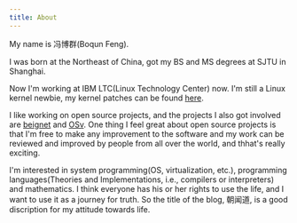 ```yaml
---
title: About
---
```

My name is 冯博群(Boqun Feng).

I was born at the Northeast of China, got my BS and MS degrees at SJTU in Shanghai.

Now I'm working at IBM LTC(Linux Technology Center) now. I'm still a Linux kernel newbie,
my kernel patches can be found [here](https://git.kernel.org/cgit/linux/kernel/git/torvalds/linux.git/log/?qt=author&q=Boqun).

I like working on open source projects, and the projects I also got involved are
[beignet](http://cgit.freedesktop.org/beignet/) and
[OSv](https://github.com/cloudius-systems/osv).
One thing I feel great about open source projects is that I'm free to make any improvement
to the software and my work can be reviewed and improved by people from all over the world,
and thhat's really exciting.

I'm interested in system programming(OS, virtualization, etc.),
programming languages(Theories and Implementations, i.e., compilers or interpreters)
and mathematics. I think everyone has his or her rights to use the life, and I want
to use it as a journey for truth. So the title of the blog, 朝闻道, is a good discription
for my attitude towards life.
